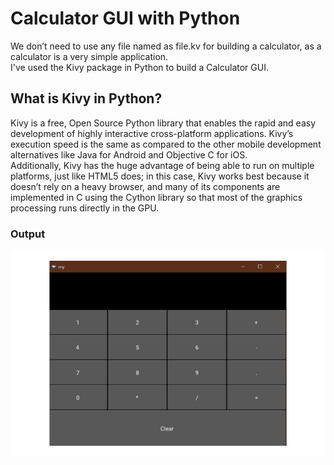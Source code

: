 # Calculator GUI with Python

We don’t need to use any file named as file.kv for building a calculator, as a calculator is a very simple application.<br>
I've used the Kivy package in Python to build a Calculator GUI.<br>

## What is Kivy in Python?

Kivy is a free, Open Source Python library that enables the rapid and easy development of highly interactive cross-platform applications. Kivy’s execution speed is the same as compared to the other mobile development alternatives like Java for Android and Objective C for iOS.<br>
Additionally, Kivy has the huge advantage of being able to run on multiple platforms, just like HTML5 does; in this case, Kivy works best because it doesn’t rely on a heavy browser, and many of its components are implemented in C using the Cython library so that most of the graphics processing runs directly in the GPU.

### Output

![output](output.png)